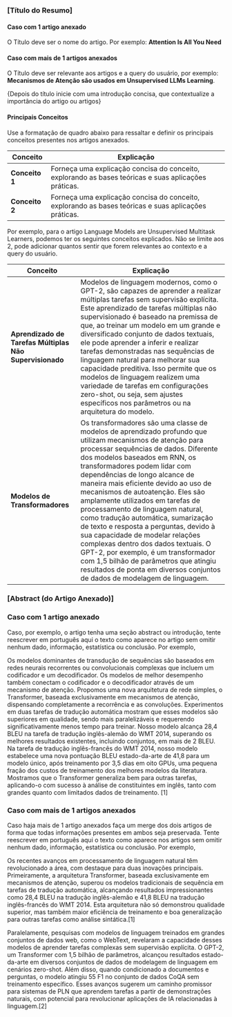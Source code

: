 ### [Título do Resumo]

#### Caso com 1 artigo anexado

O Título deve ser o nome do artigo. Por exemplo: **Attention Is All You Need**
#### Caso com mais de 1 artigos anexados

O Título deve ser relevante aos artigos e a query do usuário, por exemplo: **Mecanismos de Atenção são usados em Unsupervised LLMs Learning**.

{Depois do título inicie com uma introdução concisa, que contextualize a importância do artigo ou artigos}

#### Principais Conceitos

Use a formatação de quadro abaixo para ressaltar e definir os principais conceitos presentes nos artigos anexados.

| Conceito       | Explicação                                                                                           |
| -------------- | ---------------------------------------------------------------------------------------------------- |
| **Conceito 1** | Forneça uma explicação concisa do conceito, explorando as bases teóricas e suas aplicações práticas. |
| **Conceito 2** | Forneça uma explicação concisa do conceito, explorando as bases teóricas e suas aplicações práticas. |

Por exemplo, para o artigo Language Models are Unsupervised Multitask Learners, podemos ter os seguintes conceitos explicados. Não se limite aos 2, pode adicionar quantos sentir que forem relevantes ao contexto e a query do usuário.

| Conceito                                                | Explicação                                                                                                                                                                                                                                                                                                                                                                                                                                                                                                                                                                                                                                                                                                                         |
| ------------------------------------------------------- | ---------------------------------------------------------------------------------------------------------------------------------------------------------------------------------------------------------------------------------------------------------------------------------------------------------------------------------------------------------------------------------------------------------------------------------------------------------------------------------------------------------------------------------------------------------------------------------------------------------------------------------------------------------------------------------------------------------------------------------- |
| **Aprendizado de Tarefas Múltiplas Não Supervisionado** | Modelos de linguagem modernos, como o GPT-2, são capazes de aprender a realizar múltiplas tarefas sem supervisão explícita. Este aprendizado de tarefas múltiplas não supervisionado é baseado na premissa de que, ao treinar um modelo em um grande e diversificado conjunto de dados textuais, ele pode aprender a inferir e realizar tarefas demonstradas nas sequências de linguagem natural para melhorar sua capacidade preditiva. Isso permite que os modelos de linguagem realizem uma variedade de tarefas em configurações zero-shot, ou seja, sem ajustes específicos nos parâmetros ou na arquitetura do modelo.                                                                                                       |
| **Modelos de Transformadores**                          | Os transformadores são uma classe de modelos de aprendizado profundo que utilizam mecanismos de atenção para processar sequências de dados. Diferente dos modelos baseados em RNN, os transformadores podem lidar com dependências de longo alcance de maneira mais eficiente devido ao uso de mecanismos de autoatenção. Eles são amplamente utilizados em tarefas de processamento de linguagem natural, como tradução automática, sumarização de texto e resposta a perguntas, devido à sua capacidade de modelar relações complexas dentro dos dados textuais. O GPT-2, por exemplo, é um transformador com 1,5 bilhão de parâmetros que atingiu resultados de ponta em diversos conjuntos de dados de modelagem de linguagem. |

### [Abstract (do Artigo Anexado)]

### Caso com 1 artigo anexado

Caso, por exemplo, o artigo tenha uma seção abstract ou introdução, tente reescrever em português aqui o texto como aparece no artigo sem omitir nenhum dado, informação, estatística ou conclusão. Por exemplo,

Os modelos dominantes de transdução de sequências são baseados em redes neurais recorrentes ou convolucionais complexas que incluem um codificador e um decodificador. Os modelos de melhor desempenho também conectam o codificador e o decodificador através de um mecanismo de atenção. Propomos uma nova arquitetura de rede simples, o Transformer, baseada exclusivamente em mecanismos de atenção, dispensando completamente a recorrência e as convoluções. Experimentos em duas tarefas de tradução automática mostram que esses modelos são superiores em qualidade, sendo mais paralelizáveis e requerendo significativamente menos tempo para treinar. Nosso modelo alcança 28,4 BLEU na tarefa de tradução inglês-alemão do WMT 2014, superando os melhores resultados existentes, incluindo conjuntos, em mais de 2 BLEU. Na tarefa de tradução inglês-francês do WMT 2014, nosso modelo estabelece uma nova pontuação BLEU estado-da-arte de 41,8 para um modelo único, após treinamento por 3,5 dias em oito GPUs, uma pequena fração dos custos de treinamento dos melhores modelos da literatura. Mostramos que o Transformer generaliza bem para outras tarefas, aplicando-o com sucesso à análise de constituintes em inglês, tanto com grandes quanto com limitados dados de treinamento. [1]

### Caso com mais de 1 artigos anexados

Caso haja mais de 1 artigo anexados faça um merge dos dois artigos de forma que todas informações presentes em ambos seja preservada. Tente reescrever em português aqui o texto como aparece nos artigos sem omitir nenhum dado, informação, estatística ou conclusão. Por exemplo,

Os recentes avanços em processamento de linguagem natural têm revolucionado a área, com destaque para duas inovações principais. Primeiramente, a arquitetura Transformer, baseada exclusivamente em mecanismos de atenção, superou os modelos tradicionais de sequência em tarefas de tradução automática, alcançando resultados impressionantes como 28,4 BLEU na tradução inglês-alemão e 41,8 BLEU na tradução inglês-francês do WMT 2014. Esta arquitetura não só demonstrou qualidade superior, mas também maior eficiência de treinamento e boa generalização para outras tarefas como análise sintática.[1]

Paralelamente, pesquisas com modelos de linguagem treinados em grandes conjuntos de dados web, como o WebText, revelaram a capacidade desses modelos de aprender tarefas complexas sem supervisão explícita. O GPT-2, um Transformer com 1,5 bilhão de parâmetros, alcançou resultados estado-da-arte em diversos conjuntos de dados de modelagem de linguagem em cenários zero-shot. Além disso, quando condicionado a documentos e perguntas, o modelo atingiu 55 F1 no conjunto de dados CoQA sem treinamento específico. Esses avanços sugerem um caminho promissor para sistemas de PLN que aprendem tarefas a partir de demonstrações naturais, com potencial para revolucionar aplicações de IA relacionadas à linguagem.[2]
